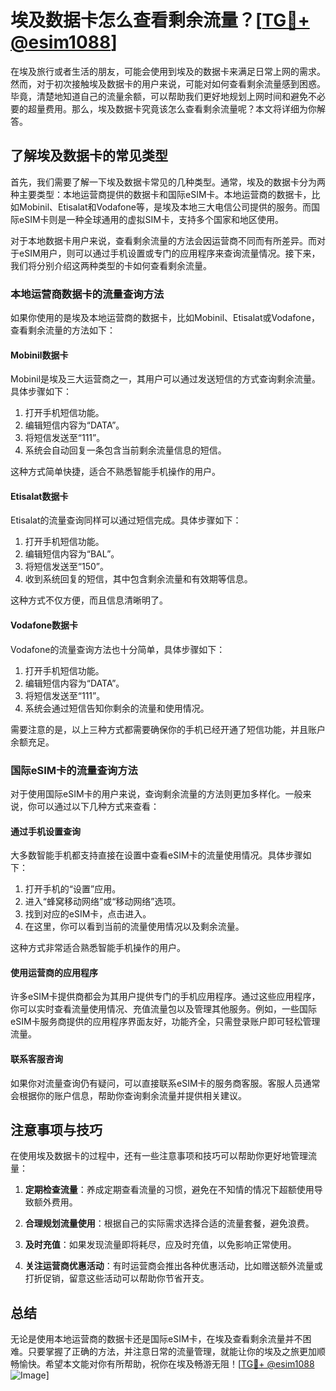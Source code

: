 # 埃及数据卡怎么查看剩余流量？[[TG💪+ @esim1088](https://t.me/s/esim1088)]

在埃及旅行或者生活的朋友，可能会使用到埃及的数据卡来满足日常上网的需求。然而，对于初次接触埃及数据卡的用户来说，可能对如何查看剩余流量感到困惑。毕竟，清楚地知道自己的流量余额，可以帮助我们更好地规划上网时间和避免不必要的超量费用。那么，埃及数据卡究竟该怎么查看剩余流量呢？本文将详细为你解答。

## 了解埃及数据卡的常见类型

首先，我们需要了解一下埃及数据卡常见的几种类型。通常，埃及的数据卡分为两种主要类型：本地运营商提供的数据卡和国际eSIM卡。本地运营商的数据卡，比如Mobinil、Etisalat和Vodafone等，是埃及本地三大电信公司提供的服务。而国际eSIM卡则是一种全球通用的虚拟SIM卡，支持多个国家和地区使用。

对于本地数据卡用户来说，查看剩余流量的方法会因运营商不同而有所差异。而对于eSIM用户，则可以通过手机设置或专门的应用程序来查询流量情况。接下来，我们将分别介绍这两种类型的卡如何查看剩余流量。

### 本地运营商数据卡的流量查询方法

如果你使用的是埃及本地运营商的数据卡，比如Mobinil、Etisalat或Vodafone，查看剩余流量的方法如下：

#### Mobinil数据卡

Mobinil是埃及三大运营商之一，其用户可以通过发送短信的方式查询剩余流量。具体步骤如下：

1. 打开手机短信功能。
2. 编辑短信内容为“DATA”。
3. 将短信发送至“111”。
4. 系统会自动回复一条包含当前剩余流量信息的短信。

这种方式简单快捷，适合不熟悉智能手机操作的用户。

#### Etisalat数据卡

Etisalat的流量查询同样可以通过短信完成。具体步骤如下：

1. 打开手机短信功能。
2. 编辑短信内容为“BAL”。
3. 将短信发送至“150”。
4. 收到系统回复的短信，其中包含剩余流量和有效期等信息。

这种方式不仅方便，而且信息清晰明了。

#### Vodafone数据卡

Vodafone的流量查询方法也十分简单，具体步骤如下：

1. 打开手机短信功能。
2. 编辑短信内容为“DATA”。
3. 将短信发送至“111”。
4. 系统会通过短信告知你剩余的流量和使用情况。

需要注意的是，以上三种方式都需要确保你的手机已经开通了短信功能，并且账户余额充足。

### 国际eSIM卡的流量查询方法

对于使用国际eSIM卡的用户来说，查询剩余流量的方法则更加多样化。一般来说，你可以通过以下几种方式来查看：

#### 通过手机设置查询

大多数智能手机都支持直接在设置中查看eSIM卡的流量使用情况。具体步骤如下：

1. 打开手机的“设置”应用。
2. 进入“蜂窝移动网络”或“移动网络”选项。
3. 找到对应的eSIM卡，点击进入。
4. 在这里，你可以看到当前的流量使用情况以及剩余流量。

这种方式非常适合熟悉智能手机操作的用户。

#### 使用运营商的应用程序

许多eSIM卡提供商都会为其用户提供专门的手机应用程序。通过这些应用程序，你可以实时查看流量使用情况、充值流量包以及管理其他服务。例如，一些国际eSIM卡服务商提供的应用程序界面友好，功能齐全，只需登录账户即可轻松管理流量。

#### 联系客服咨询

如果你对流量查询仍有疑问，可以直接联系eSIM卡的服务商客服。客服人员通常会根据你的账户信息，帮助你查询剩余流量并提供相关建议。

## 注意事项与技巧

在使用埃及数据卡的过程中，还有一些注意事项和技巧可以帮助你更好地管理流量：

1. **定期检查流量**：养成定期查看流量的习惯，避免在不知情的情况下超额使用导致额外费用。
   
2. **合理规划流量使用**：根据自己的实际需求选择合适的流量套餐，避免浪费。

3. **及时充值**：如果发现流量即将耗尽，应及时充值，以免影响正常使用。

4. **关注运营商优惠活动**：有时运营商会推出各种优惠活动，比如赠送额外流量或打折促销，留意这些活动可以帮助你节省开支。

## 总结

无论是使用本地运营商的数据卡还是国际eSIM卡，在埃及查看剩余流量并不困难。只要掌握了正确的方法，并注意日常的流量管理，就能让你的埃及之旅更加顺畅愉快。希望本文能对你有所帮助，祝你在埃及畅游无阻！[[TG💪+ @esim1088](https://t.me/s/esim1088) ![Image](https://i.postimg.cc/4NQfJmqS/Snipaste-2025-05-13-00-14-12.png)]